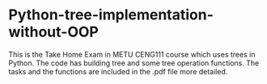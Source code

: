 # Python-tree-implementation-without-OOP
This is the Take Home Exam in METU CENG111 course which uses trees in Python.
The code has building tree and some tree operation functions.
The tasks and the functions are included in the .pdf file more detailed. 
